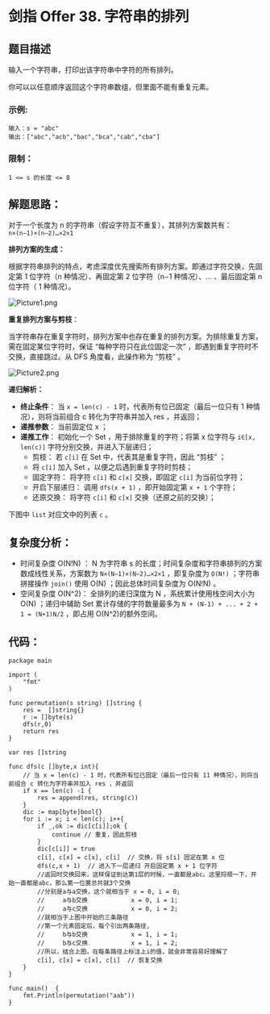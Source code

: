 # 剑指 Offer 38. 字符串的排列

## 题目描述

输入一个字符串，打印出该字符串中字符的所有排列。

 

你可以以任意顺序返回这个字符串数组，但里面不能有重复元素。



### 示例:

```
输入：s = "abc"
输出：["abc","acb","bac","bca","cab","cba"]
```

### 限制：

```
1 <= s 的长度 <= 8
```

## 解题思路：

对于一个长度为 n 的字符串（假设字符互不重复），其排列方案数共有：
`n×(n−1)×(n−2)…×2×1`

**排列方案的生成：**

根据字符串排列的特点，考虑深度优先搜索所有排列方案。即通过字符交换，先固定第 1 位字符（n 种情况）、再固定第 2 位字符（n−1 种情况）、... 、最后固定第 n 位字符（ 1 种情况）。

![Picture1.png](D:\www\better_study_for_golang\每日一题\images\1599403497-KXKQcp-Picture1.png)

**重复排列方案与剪枝**：

当字符串存在重复字符时，排列方案中也存在重复的排列方案。为排除重复方案，需在固定某位字符时，保证 “每种字符只在此位固定一次” ，即遇到重复字符时不交换，直接跳过。从 DFS 角度看，此操作称为 “剪枝” 。

![Picture2.png](D:\www\better_study_for_golang\每日一题\images\1599403497-GATdFr-Picture2.png)

**递归解析：**

- **终止条件**： 当 `x = len(c) - 1` 时，代表所有位已固定（最后一位只有 1 种情况），则将当前组合 c 转化为字符串并加入 res ，并返回；
- **递推参数**： 当前固定位 x ；
- **递推工作**： 初始化一个 Set ，用于排除重复的字符；将第 x 位字符与 `i∈[x, len(c)]` 字符分别交换，并进入下层递归；
  - 剪枝： 若 `c[i]` 在 Set 中，代表其是重复字符，因此 “剪枝” ；
  - 将 `c[i]` 加入 Set ，以便之后遇到重复字符时剪枝；
  - 固定字符： 将字符 `c[i]` 和 `c[x]` 交换，即固定 `c[i]` 为当前位字符；
  - 开启下层递归： 调用 `dfs(x + 1)` ，即开始固定第 `x + 1` 个字符；
  - 还原交换： 将字符 `c[i]` 和 `c[x]` 交换（还原之前的交换）；

下图中 `list` 对应文中的列表 `c` 。




## 复杂度分析：

- 时间复杂度 O(N!N) ： N 为字符串 s 的长度；时间复杂度和字符串排列的方案数成线性关系，方案数为 `N×(N−1)×(N−2)…×2×1` ，即复杂度为 `O(N!)` ；字符串拼接操作 `join()` 使用 O(N) ；因此总体时间复杂度为 O(N!N) 。
- 空间复杂度 O(N^2)： 全排列的递归深度为 N ，系统累计使用栈空间大小为 O(N) ；递归中辅助 Set 累计存储的字符数量最多为 `N + (N-1) + ... + 2 + 1 = (N+1)N/2` ，即占用 O(N^2)的额外空间。

## 代码：

```
package main

import (
	"fmt"
)

func permutation(s string) []string {
	res =  []string{}
	r := []byte(s)
	dfs(r,0)
	return res
}

var res []string

func dfs(c []byte,x int){
	// 当 x = len(c) - 1 时，代表所有位已固定（最后一位只有 11 种情况），则将当前组合 c 转化为字符串并加入 res ，并返回
	if x == len(c) -1 {
		res = append(res, string(c))
	}
	dic := map[byte]bool{}
	for i := x; i < len(c); i++{
		if _,ok := dic[c[i]];ok {
			continue // 重复，因此剪枝
		}
		dic[c[i]] = true
		c[i], c[x] = c[x], c[i]  // 交换，将 s[i] 固定在第 x 位
		dfs(c,x + 1)  // 进入下一层递归 开启固定第 x + 1 位字符
		//返回时交换回来，这样保证到达第1层的时候，一直都是abc。这里捋顺一下，开始一直都是abc，那么第一位置总共就3个交换
		//分别是a与a交换，这个就相当于 x = 0, i = 0;
		//     a与b交换            x = 0, i = 1;
		//     a与c交换            x = 0, i = 2;
		//就相当于上图中开始的三条路径
		//第一个元素固定后，每个引出两条路径,
		//     b与b交换            x = 1, i = 1;
		//     b与c交换            x = 1, i = 2;
		//所以，结合上图，在每条路径上标注上i的值，就会非常容易好理解了
		c[i], c[x] = c[x], c[i]  // 恢复交换
	}
}

func main()  {
	fmt.Println(permutation("aab"))
}
```



